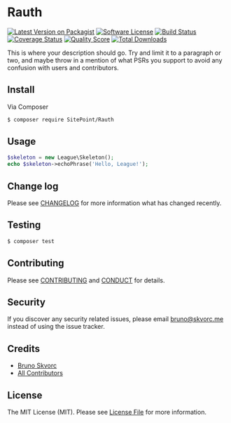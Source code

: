# Rauth

[![Latest Version on Packagist][ico-version]][link-packagist]
[![Software License][ico-license]](LICENSE.md)
[![Build Status][ico-travis]][link-travis]
[![Coverage Status][ico-scrutinizer]][link-scrutinizer]
[![Quality Score][ico-code-quality]][link-code-quality]
[![Total Downloads][ico-downloads]][link-downloads]

This is where your description should go. Try and limit it to a paragraph or two, and maybe throw in a mention of what
PSRs you support to avoid any confusion with users and contributors.

## Install

Via Composer

``` bash
$ composer require SitePoint/Rauth
```

## Usage

``` php
$skeleton = new League\Skeleton();
echo $skeleton->echoPhrase('Hello, League!');
```

## Change log

Please see [CHANGELOG](CHANGELOG.md) for more information what has changed recently.

## Testing

``` bash
$ composer test
```

## Contributing

Please see [CONTRIBUTING](CONTRIBUTING.md) and [CONDUCT](CONDUCT.md) for details.

## Security

If you discover any security related issues, please email bruno@skvorc.me instead of using the issue tracker.

## Credits

- [Bruno Skvorc][link-author]
- [All Contributors][link-contributors]

## License

The MIT License (MIT). Please see [License File](LICENSE.md) for more information.

[ico-version]: https://img.shields.io/packagist/v/SitePoint/Rauth.svg?style=flat-square
[ico-license]: https://img.shields.io/badge/license-MIT-brightgreen.svg?style=flat-square
[ico-travis]: https://img.shields.io/travis/SitePoint/Rauth/master.svg?style=flat-square
[ico-scrutinizer]: https://img.shields.io/scrutinizer/coverage/g/SitePoint/Rauth.svg?style=flat-square
[ico-code-quality]: https://img.shields.io/scrutinizer/g/SitePoint/Rauth.svg?style=flat-square
[ico-downloads]: https://img.shields.io/packagist/dt/SitePoint/Rauth.svg?style=flat-square

[link-packagist]: https://packagist.org/packages/SitePoint/Rauth
[link-travis]: https://travis-ci.org/SitePoint/Rauth
[link-scrutinizer]: https://scrutinizer-ci.com/g/SitePoint/Rauth/code-structure
[link-code-quality]: https://scrutinizer-ci.com/g/SitePoint/Rauth
[link-downloads]: https://packagist.org/packages/SitePoint/Rauth
[link-author]: https://github.com/swader
[link-contributors]: ../../contributors
